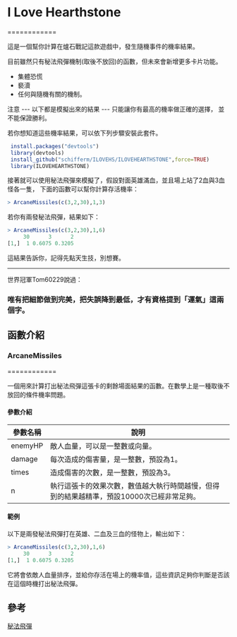 # I Love Hearthstone 
============

這是一個幫你計算在爐石戰記這款遊戲中，發生隨機事件的機率結果。

目前雖然只有秘法飛彈機制(取後不放回)的函數，但未來會新增更多卡片功能。

  * 集體恐慌
  * 褻瀆
  * 任何與隨機有關的機制。

注意 --- 以下都是模擬出來的結果 --- 只能讓你有最高的機率做正確的選擇，
並不能保證勝利。

若你想知道這些機率結果，可以依下列步驟安裝此套件。
~~~R
 install.packages("devtools")
 library(devtools)
 install_github("schifferm/ILOVEHS/ILOVEHEARTHSTONE",force=TRUE)
 library(ILOVEHEARTHSTONE)
~~~
接著就可以使用秘法飛彈來模擬了，假設對面英雄滿血，並且場上站了2血與3血怪各一隻，
下面的函數可以幫你計算存活機率：

~~~R
> ArcaneMissiles(c(3,2,30),1,3)
~~~
若你有兩發秘法飛彈，結果如下：

~~~R
> ArcaneMissiles(c(3,2,30),1,6)
     30      3      2
[1,]  1 0.6075 0.3205
~~~
這結果告訴你，記得先點天生技，別想賽。
***
世界冠軍Tom60229說過：

### 唯有把細節做到完美，把失誤降到最低，才有資格提到「運氣」這兩個字。

## 函數介紹

### ArcaneMissiles
============

一個用來計算打出秘法飛彈這張卡的剩餘場面結果的函數。在數學上是一種取後不放回的條件機率問題。

#### 參數介紹 

| 參數名稱 | 說明 |
| ------ | ----------- |
| enemyHP   | 敵人血量，可以是一整數或向量。 |
| damage | 每次造成的傷害量，是一整數，預設為1。 |
| times    | 造成傷害的次數，是一整數，預設為3。 |
| n    | 執行這張卡的效果次數，數值越大執行時間越慢，但得到的結果越精準，預設10000次已經非常足夠。 |

#### 範例

以下是兩發秘法飛彈打在英雄、二血及三血的怪物上，輸出如下：

~~~R
> ArcaneMissiles(c(3,2,30),1,6)
     30      3      2
[1,]  1 0.6075 0.3205
~~~

它將會依敵人血量排序，並給你存活在場上的機率值，這些資訊足夠你判斷是否該在這個時機打出秘法飛彈。

## 參考

[秘法飛彈](https://playhearthstone.com/zh-tw/cards/564-arcane-missiles)


